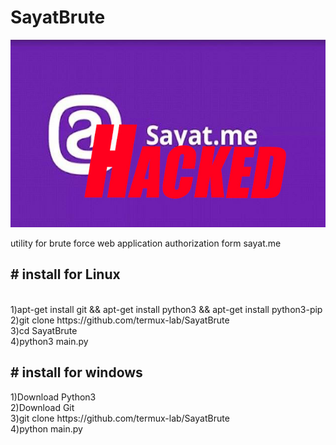 # SayatBrute
<img src="sa.jpg" height="300px">
<p>utility for brute force web application authorization form sayat.me</p>
<h2># install for Linux</h2><br>
1)apt-get install git && apt-get install python3 && apt-get install python3-pip<br>
2)git clone https://github.com/termux-lab/SayatBrute<br>
3)cd SayatBrute<br>
4)python3 main.py<br>
<h2># install for windows<br></h2>
1)Download Python3<br>
2)Download Git<br>
3)git clone https://github.com/termux-lab/SayatBrute<br>
4)python main.py<br>
